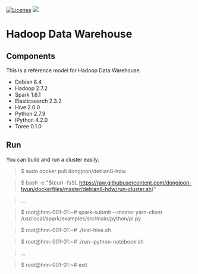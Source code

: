 [![License](https://img.shields.io/badge/license-Apache%202-blue.svg)](LICENSE)
[![](https://badge.imagelayers.io/dongjoon/debian8-hdw:latest.svg)](https://imagelayers.io/?images=dongjoon/debian8-hdw:latest)

Hadoop Data Warehouse
====================

Components
----------
This is a reference model for Hadoop Data Warehouse.

* Debian 8.4
* Hadoop 2.7.2
* Spark 1.6.1
* Elasticsearch 2.3.2
* Hive 2.0.0
* Python 2.7.9
* IPython 4.2.0
* Toree 0.1.0

Run
---
You can build and run a cluster easily.

> $ sudo docker pull dongjoon/debian8-hdw

> $ bash -c "$(curl -fsSL https://raw.githubusercontent.com/dongjoon-hyun/dockerfiles/master/debian8-hdw/run-cluster.sh)"

> ...

> $ root@hnn-001-01:~# spark-submit --master yarn-client /usr/local/spark/examples/src/main/python/pi.py

> $ root@hnn-001-01:~# ./test-hive.sh 

> $ root@hnn-001-01:~# ./run-ipython-notebook.sh

> ...

> $ root@hnn-001-01:~# exit
